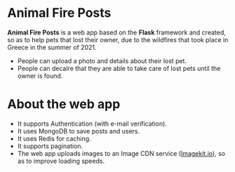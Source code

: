 # Animal Fire Posts

**Animal Fire Posts** is a web app based on the **Flask** framework and created, so as to help pets that lost their owner, due to the wildfires that took place in Greece in the summer of 2021.

 - People can upload a photo and details about their lost pet.
 - People can decalre that they are able to take care of lost pets until the owner is found.
 


# About the web app
 - It supports Authentication (with e-mail verification).
 - It uses MongoDB to save posts and users.
 - It uses Redis for caching.
 - It supports pagination.
 - The web app uploads images to an Image CDN service ([Imagekit.io](https://imagekit.io/)), so as to improve loading speeds.
